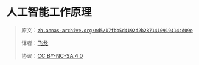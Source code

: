 # 人工智能工作原理

> 原文：[`zh.annas-archive.org/md5/17fbb5d4192d2b2871410919414cd09e`](https://zh.annas-archive.org/md5/17fbb5d4192d2b2871410919414cd09e)
> 
> 译者：[飞龙](https://github.com/wizardforcel)
> 
> 协议：[CC BY-NC-SA 4.0](http://creativecommons.org/licenses/by-nc-sa/4.0/)